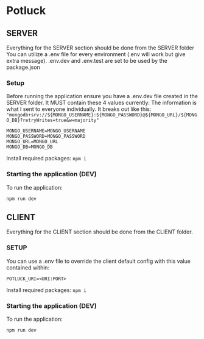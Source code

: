 # Potluck
## SERVER
Everything for the SERVER section should be done from the SERVER folder
You can utilize a .env file for every environment (.env will work but give extra message). .env.dev and .env.test are set to be used by the package.json

### Setup
Before running the application ensure you have a .env.dev file created in the SERVER folder. It MUST contain these 4 values currently:
The information is what I sent to everyone individually. It breaks out like this:
```"mongodb+srv://${MONGO_USERNAME}:${MONGO_PASSWORD}@${MONGO_URL}/${MONGO_DB}?retryWrites=true&w=majority"```
```
MONGO_USERNAME=MONGO_USERNAME
MONGO_PASSWORD=MONGO_PASSWORD
MONGO_URL=MONGO_URL
MONGO_DB=MONGO_DB
```

Install required packages:
```npm i```

### Starting the application (DEV)

To run the application:
```
npm run dev
```

## CLIENT
Everything for the CLIENT section should be done from the CLIENT folder.
### SETUP
You can use a .env file to override the client default config with this value contained within:
```
POTLUCK_URI=<URI:PORT>
```
Install required packages:
```npm i```
### Starting the application (DEV)

To run the application:
```
npm run dev
```
